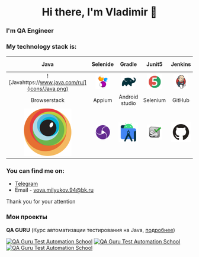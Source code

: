 


<h1 align="center">Hi there, I'm Vladimir   👋 </h1>
<h3 align="left"> I'm  QA Engineer  </h3>



### My technology stack is:

|                  Java                   |             Selenide              |              Gradle               |             Junit5             |            Jenkins            | Allure Report | Allure Testops |                                 IntelliJ IDEA                                 |
|:---------------------------------------:|:---------------------------------:|:---------------------------------:|:------------------------------:|:-----------------------------:|:---------:|:---------:|:-----------------------------------------------------------------------------:|
|         ![Javahttps://www.java.com/ru/](icons/Java.png)         |  ![Selenide](icons/Selenide.png)  |    ![Gradle](icons/Gradle.png)    |  ![JUnit5](icons/JUnit5.png)   | ![Jenkins](icons/Jenkins.png) | ![Allure Report](icons/Allure_Report.png) | ![AllureTestOps](icons/AllureTestOps.png) |                    ![Intelij_IDEA](icons/Intelij_IDEA.png)                    |
|              Browserstack               |              Appium               |          Android studio           |            Selenium            |            GitHub             |                 |                     |                                                           |
| ![Browserstack](icons/browserstack.svg) |       ![](icons/appium.png)       |   ![](icons/Android-studio.svg)   |     ![](icons/Selenium.png)    |     ![](icons/GitHub.svg)     |                                           |                                         |



### You can find me on:

+  [Telegram](https://t.me/VladimirMiluykov)
+ Email - vova.milyukov.94@bk.ru

Thank you for your attention

### Мои проекты
**QA GURU** (Курс автоматизации тестирования на Java, [подробнее](https://qa.guru/java))  

[![QA Guru Test Automation School](https://github-readme-stats.vercel.app/api/pin/?username=anastasia-yildirim&repo=bookstore-ui-tests&title_color=182D71&text_color=182D71&icon_color=B07219&bg_color=D3E2FD)](https://github.com/Vladimir308/X5_Group_14.git)
[![QA Guru Test Automation School](https://github-readme-stats.vercel.app/api/pin/?username=anastasia-yildirim&repo=resreq-api-tests&title_color=182D71&text_color=182D71&icon_color=B07219&bg_color=D3E2FD)](https://github.com/Vladimir308/Petstore.git)
[![QA Guru Test Automation School](https://github-readme-stats.vercel.app/api/pin/?username=anastasia-yildirim&repo=mobile&title_color=182D71&text_color=182D71&icon_color=B07219&bg_color=D3E2FD)](https://github.com/Vladimir308/Browser_Stack_20.git)





<!--
**Olgaidukova/olgaidukova** is a ✨ _special_ ✨ repository because its `README.md` (this file) appears on your GitHub profile.

Here are some ideas to get you started:

- 🔭 I’m currently working on ...
- 🌱 I’m currently learning ...
- 👯 I’m looking to collaborate on ...
- 🤔 I’m looking for help with ... 
- 💬 Ask me about ...
- 📫 How to reach me: ...
- 😄 Pronouns: ...
- ⚡ Fun fact: ...
-->




